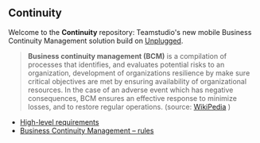 ## Continuity

Welcome to the **Continuity** repository: Teamstudio's new mobile Business Continuity Management solution build on [Unplugged](http://unplugged.teamstudio.com).

> **Business continuity management (BCM)** is a compilation of processes that identifies,
> and evaluates potential risks to an organization, development of organizations resilience
> by make sure critical objectives are met by ensuring availability of organizational resources.
> In the case of an adverse event which has negative consequences, BCM ensures an effective response
> to minimize losses, and to restore regular operations. (source: [WikiPedia](http://en.wikipedia.org/wiki/Business_continuity_management) )

* [High-level requirements](https://github.com/teamstudio/Continuity/wiki/High-level-requirements)
* [Business Continuity Management – rules](https://github.com/teamstudio/Continuity/wiki/Business-Continuity-Management-%E2%80%93-rules)
